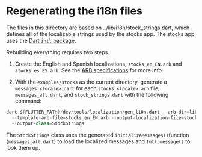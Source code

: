 # Regenerating the i18n files

The files in this directory are based on ../lib/i18n/stock_strings.dart,
which defines all of the localizable strings used by the stocks
app. The stocks app uses
the [Dart `intl` package](https://github.com/dart-lang/intl).

Rebuilding everything requires two steps.

1. Create the English and Spanish localizations, `stocks_en_EN.arb` and
`stocks_es_ES.arb`. See the [ARB specifications](https://github.com/google/app-resource-bundle/wiki/ApplicationResourceBundleSpecification)
for more info.

2. With the `examples/stocks` as the current directory, generate a
`messages_<locale>.dart` for each `stocks_<locale>.arb` file,
`messages_all.dart`, and `stock_strings.dart` with the following command:

```dart
dart ${FLUTTER_PATH}/dev/tools/localization/gen_l10n.dart --arb-dir=lib/i18n
  --template-arb-file=stocks_en_EN.arb --output-localization-file=stock_strings
  --output-class=StockStrings
```

The `StockStrings` class uses the generated `initializeMessages()`function
(`messages_all.dart`) to load the localized messages and `Intl.message()`
to look them up.
